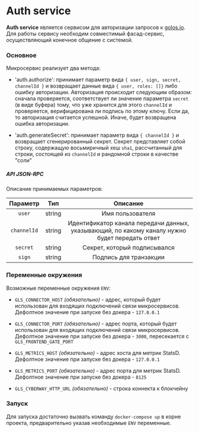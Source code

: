 # Auth service

**Auth service** является сервисом для авторизации запросов к [golos.io](https://golos.io).
Для работы сервису необходим совместимый фасад-сервис, осуществляющий конечное общение с системой.

### Основное

Микросервис реализует два метода:

-   'auth.authorize': принимает параметр вида `{ user, sign, secret, channelId }` и возвращает данные вида `{ user, roles: []}` либо ошибку авторизации. Авторизация происходит следующим образом: сначала проверяется, соответствует ли значение параметра `secret` (в виде буфера) тому, что уже хранится для этого `channelId` и проверяется, верифицирована ли подпись по этому ключу. Если да, то авторизация считается успешной. Иначе, будет возвращена ошибка авторизации.

-   'auth.generateSecret': принимает параметр вида `{ channelId }` и возвращает сгенерированный секрет. Секрет представляет собой строку, содержащую восьмиричный хеш `sha1`, рассчитанный для строки, состоящей из `channelId` и рандомной строки в качестве "соли"

##### API JSON-RPC

Описание принимаемых параметров:

| **Параметр** | **Тип** |                                          **Описание**                                          |
| :----------: | :-----: | :--------------------------------------------------------------------------------------------: |
|    `user`    | string  |                                        Имя пользователя                                        |
| `channelId`  | string  | Идентификатор канала передачи данных, указывающий, по какому каналу нужно будет передать ответ |
|   `secret`   | string  |                                  Секрет, который подписывался                                  |
|    `sign`    | string  |                                     Подпись для транзакции                                     |

### Переменные окружения

Возможные переменные окружения `ENV`:

-   `GLS_CONNECTOR_HOST` _(обязательно)_ - адрес, который будет использован для входящих подключений связи микросервисов.  
    Дефолтное значение при запуске без докера - `127.0.0.1`

-   `GLS_CONNECTOR_PORT` _(обязательно)_ - адрес порта, который будет использован для входящих подключений связи микросервисов.  
    Дефолтное значение при запуске без докера - `3000`, пересекается с `GLS_FRONTEND_GATE_PORT`

-   `GLS_METRICS_HOST` _(обязательно)_ - адрес хоста для метрик StatsD.  
    Дефолтное значение при запуске без докера - `127.0.0.1`

-   `GLS_METRICS_PORT` _(обязательно)_ - адрес порта для метрик StatsD.  
    Дефолтное значение при запуске без докера - `8125`

-   `GLS_CYBERWAY_HTTP_URL` _(обязательно)_ - строка коннекта к блокчейну

### Запуск

Для запуска достаточно вызвать команду `docker-compose up` в корне проекта, предварительно указав необходимые `ENV` переменные.
